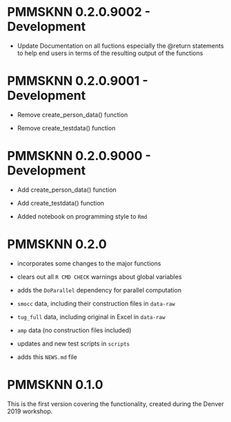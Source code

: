 # PMMSKNN 0.2.0.9002 - Development

* Update Documentation on all fuctions especially the @return statements to help end users in terms of the resulting output of the functions

# PMMSKNN 0.2.0.9001 - Development

* Remove create_person_data() function

* Remove create_testdata() function

# PMMSKNN 0.2.0.9000 - Development

* Add create_person_data() function

* Add create_testdata() function

* Added notebook on programming style to `Rmd`

# PMMSKNN 0.2.0

* incorporates some changes to the major functions

* clears out all `R CMD CHECK` warnings about global variables

* adds the `DoParallel` dependency for parallel computation

* `smocc` data, including their construction files in `data-raw`

* `tug_full` data, including original in Excel in `data-raw`

* `amp` data (no construction files included)

* updates and new test scripts in `scripts`

* adds this `NEWS.md` file


# PMMSKNN 0.1.0

This is the first version covering the functionality, created during 
the Denver 2019 workshop. 
